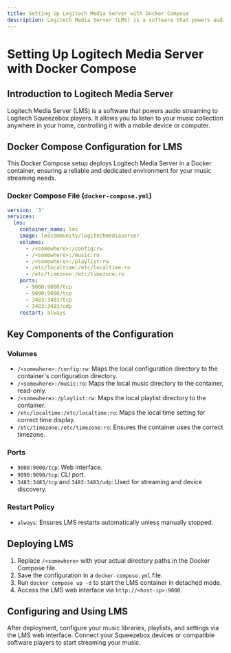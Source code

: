 ```yaml
---
title: Setting Up Logitech Media Server with Docker Compose
description: Logitech Media Server (LMS) is a software that powers audio streaming to Logitech Squeezebox players.
---
```



# Setting Up Logitech Media Server with Docker Compose

## Introduction to Logitech Media Server

Logitech Media Server (LMS) is a software that powers audio streaming to Logitech Squeezebox players. It allows you to listen to your music collection anywhere in your home, controlling it with a mobile device or computer.

## Docker Compose Configuration for LMS

This Docker Compose setup deploys Logitech Media Server in a Docker container, ensuring a reliable and dedicated environment for your music streaming needs.

### Docker Compose File (`docker-compose.yml`)

```yaml
version: '3'
services:
  lms:
    container_name: lms
    image: lmscommunity/logitechmediaserver
    volumes:
      - /<somewhere>:/config:rw
      - /<somewhere>:/music:ro
      - /<somewhere>:/playlist:rw
      - /etc/localtime:/etc/localtime:ro
      - /etc/timezone:/etc/timezone:ro
    ports:
      - 9000:9000/tcp
      - 9090:9090/tcp
      - 3483:3483/tcp
      - 3483:3483/udp
    restart: always
```

## Key Components of the Configuration

### Volumes
- `/<somewhere>:/config:rw`: Maps the local configuration directory to the container's configuration directory.
- `/<somewhere>:/music:ro`: Maps the local music directory to the container, read-only.
- `/<somewhere>:/playlist:rw`: Maps the local playlist directory to the container.
- `/etc/localtime:/etc/localtime:ro`: Maps the local time setting for correct time display.
- `/etc/timezone:/etc/timezone:ro`: Ensures the container uses the correct timezone.

### Ports
- `9000:9000/tcp`: Web interface.
- `9090:9090/tcp`: CLI port.
- `3483:3483/tcp` and `3483:3483/udp`: Used for streaming and device discovery.

### Restart Policy
- `always`: Ensures LMS restarts automatically unless manually stopped.

## Deploying LMS

1. Replace `/<somewhere>` with your actual directory paths in the Docker Compose file.
2. Save the configuration in a `docker-compose.yml` file.
3. Run `docker compose up -d` to start the LMS container in detached mode.
4. Access the LMS web interface via `http://<host-ip>:9000`.

## Configuring and Using LMS

After deployment, configure your music libraries, playlists, and settings via the LMS web interface. Connect your Squeezebox devices or compatible software players to start streaming your music.

